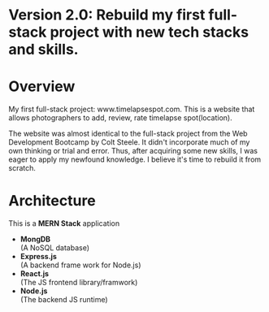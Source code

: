 # Version 2.0: Rebuild my first full-stack project with new tech stacks and skills.

<h1>Overview</h1>
<p>My first full-stack project: www.timelapsespot.com. This is a website that allows photographers to add, review, rate timelapse spot(location).</p>
The website was almost identical to the full-stack project from the Web Development Bootcamp by Colt Steele. It didn't incorporate much of my own thinking or trial and error. Thus, after acquiring some new skills, I was eager to apply my newfound knowledge. I believe it's time to rebuild it from scratch.


<h1>Architecture</h1>
<p>This is a <strong>MERN Stack</strong> application <p>
  <ul>
    <strong><li>MongDB</li></strong> (A NoSQL database)
    <strong><li>Express.js</li></strong> (A backend frame work for Node.js)
    <strong><li>React.js</li></strong> (The JS frontend library/framwork)
    <strong><li>Node.js</li></strong> (The backend JS runtime)
  </ul>
